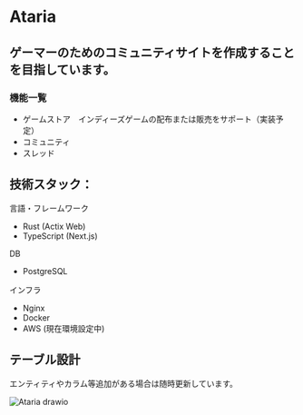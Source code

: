 # Ataria

## ゲーマーのためのコミュニティサイトを作成することを目指しています。

### 機能一覧

- ゲームストア　インディーズゲームの配布または販売をサポート（実装予定）
- コミュニティ
- スレッド

## 技術スタック：

言語・フレームワーク
- Rust (Actix Web)
- TypeScript (Next.js)

DB
- PostgreSQL

インフラ
- Nginx
- Docker
- AWS (現在環境設定中)

## テーブル設計
エンティティやカラム等追加がある場合は随時更新しています。

![Ataria drawio](https://github.com/user-attachments/assets/5053d5e5-318d-48b3-8c79-a48e2bab7c1c)
